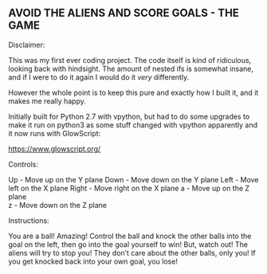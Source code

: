 ## AVOID THE  ALIENS AND SCORE GOALS - THE GAME

Disclaimer:

This was my first ever coding project. The code itself is kind of ridiculous, looking back with hindsight. The amount of nested ifs is somewhat insane, and if I were to do it again I would do it *very* differently. 

However the whole point is to keep this pure and exactly how I built it, and it makes me really happy.

Initially built for Python 2.7 with vpython, but had to do some upgrades to make it run on python3 as some stuff changed with vpython apparently and it now runs with GlowScript:

https://www.glowscript.org/

Controls:

Up - Move up on the Y plane
Down - Move down on the Y plane
Left - Move left on the X plane
Right - Move right on the X plane
a - Move up on the Z plane	
z - Move down on the Z plane

Instructions:

You are a ball! Amazing! Control the ball and knock the other balls into the goal on the left, then go into the goal yourself to win! But, watch out! The aliens will try to stop you! They don’t care about the other balls, only you! If you get knocked back into your own goal, you lose! 
